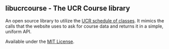 ## libucrcourse - The UCR Course library
An open source library to utilize the [UCR schedule of classes](http://student08.ucr.edu/em/classes/ScheduleNew/Index.aspx?browse=Browse0). It mimics
the calls that the website uses to ask for course data and returns it in a simple, uniform API.

Available under the [MIT License](LICENSE.md).

